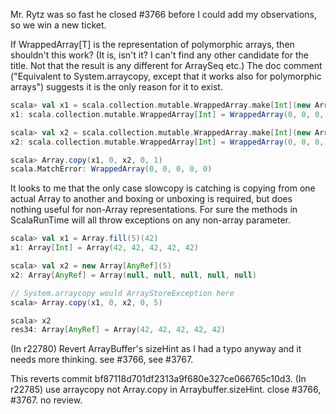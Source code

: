 Mr. Rytz was so fast he closed #3766 before I could add my observations, so we win a new ticket.

If WrappedArray[T] is the representation of polymorphic arrays, then shouldn't this work? (It is, isn't it? I can't find any other candidate for the title.  Not that the result is any different for ArraySeq etc.) The doc comment ("Equivalent to System.arraycopy, except that it works also for polymorphic arrays") suggests it is the only reason for it to exist.
```scala
scala> val x1 = scala.collection.mutable.WrappedArray.make[Int](new Array[Int](5))
x1: scala.collection.mutable.WrappedArray[Int] = WrappedArray(0, 0, 0, 0, 0)

scala> val x2 = scala.collection.mutable.WrappedArray.make[Int](new Array[Int](5))
x2: scala.collection.mutable.WrappedArray[Int] = WrappedArray(0, 0, 0, 0, 0)

scala> Array.copy(x1, 0, x2, 0, 1)
scala.MatchError: WrappedArray(0, 0, 0, 0, 0)  
```

It looks to me that the only case slowcopy is catching is copying from one actual Array to another and boxing or unboxing is required, but does nothing useful for non-Array representations.  For sure the methods in ScalaRunTime will all throw exceptions on any non-array parameter.
```scala
scala> val x1 = Array.fill(5)(42)   
x1: Array[Int] = Array(42, 42, 42, 42, 42)

scala> val x2 = new Array[AnyRef](5)
x2: Array[AnyRef] = Array(null, null, null, null, null)

// System.arraycopy would ArrayStoreException here
scala> Array.copy(x1, 0, x2, 0, 5)  

scala> x2
res34: Array[AnyRef] = Array(42, 42, 42, 42, 42)
```
(In r22780) Revert ArrayBuffer's sizeHint as I had a typo anyway and it needs more thinking. see #3766, see #3767.

This reverts commit bf87118d701df2313a9f680e327ce066765c10d3.
(In r22785) use arraycopy not Array.copy in Arraybuffer.sizeHint. close #3766, #3767. no review.
